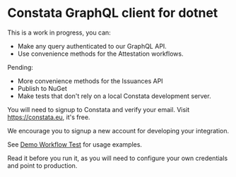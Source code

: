 # Constata GraphQL client for dotnet

This is a work in progress, you can:
- Make any query authenticated to our GraphQL API.
- Use convenience methods for the Attestation workflows.

Pending:
- More convenience methods for the Issuances API
- Publish to NuGet
- Make tests that don't rely on a local Constata development server.

You will need to signup to Constata and verify your email. Visit https://constata.eu, it's free.

We encourage you to signup a new account for developing your integration.

See [Demo Workflow Test](ApiClient.Tests/ApiClient_DemoWorkflow.cs) for usage examples.

Read it before you run it, as you will need to configure your own credentials and point to production.



